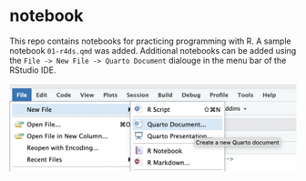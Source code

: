 # notebook

This repo contains notebooks for practicing programming with R. A sample notebook `01-r4ds.qmd` was added. Additional notebooks can be added using the `File -> New File -> Quarto Document` dialouge in the menu bar of the RStudio IDE.

![](img/new-quarto-doc.png)
